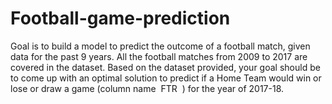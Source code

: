 # Football-game-prediction

Goal is to build a model to predict the outcome of a football match, given data for the past 9
years. All the football matches from 2009 to 2017 are covered in the dataset.
Based on the dataset provided, your goal should be to come up with an optimal solution to
predict if a Home Team would win or lose or draw a game (column name ​ FTR ​ ) for the year of
2017-18.

